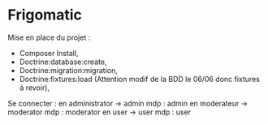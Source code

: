 # Frigomatic

Mise en place du projet :

- Composer Install,
- Doctrine:database:create,
- Doctrine:migration:migration,
- Doctrine:fixtures:load (Attention modif de la BDD le 06/06 donc fixtures à revoir),

Se connecter :
en administrator -> admin mdp : admin 
en moderateur -> moderator mdp : moderator
en user -> user mdp : user


